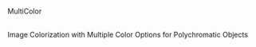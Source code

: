 # <p align="center">

MultiColor

</p>

## <p align="center">

Image Colorization with Multiple Color Options for Polychromatic Objects

</p>
